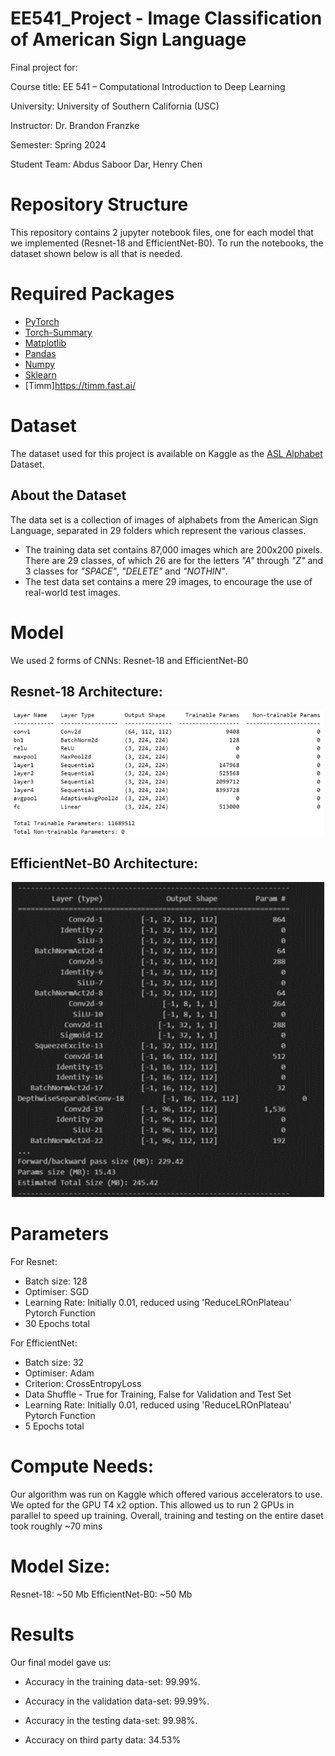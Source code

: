 # EE541_Project - Image Classification of American Sign Language
Final project for:

Course title: EE 541 – Computational Introduction to Deep Learning

University: University of Southern California (USC)

Instructor: Dr. Brandon Franzke

Semester: Spring 2024

Student Team: Abdus Saboor Dar, Henry Chen


# Repository Structure
This repository contains 2 jupyter notebook files, one for each model that we implemented (Resnet-18 and EfficientNet-B0). To run the notebooks, the dataset shown below is all that is needed.


# Required Packages
- [PyTorch](https://pytorch.org/) 
- [Torch-Summary](https://pypi.org/project/torch-summary/)
- [Matplotlib](https://matplotlib.org/)
- [Pandas](https://pandas.pydata.org/)
- [Numpy](https://numpy.org/)
- [Sklearn](https://scikit-learn.org/stable/)
- [Timm]https://timm.fast.ai/



# Dataset
The dataset used for this project is available on Kaggle as the [ASL Alphabet](https://www.kaggle.com/grassknoted/asl-alphabet) Dataset.

## About the Dataset
The data set is a collection of images of alphabets from the American Sign Language, separated in 29 folders which represent the various classes.
- The training data set contains 87,000 images which are 200x200 pixels. There are 29 classes, of which 26 are for the letters *"A"* through *"Z"* and 3 classes for *"SPACE"*, *"DELETE"* and *"NOTHIN"*.
- The test data set contains a mere 29 images, to encourage the use of real-world test images.

# Model
We used 2 forms of CNNs: Resnet-18 and EfficientNet-B0


## Resnet-18 Architecture:
<p align="center"><img src="images/Resnet18.png" width="500" /></p>


## EfficientNet-B0 Architecture:
<p align="center"><img src="images/efficientnet.png" width="500" /></p>


# Parameters
For Resnet:
- Batch size: 128
- Optimiser: SGD
- Learning Rate: Initially 0.01, reduced using 'ReduceLROnPlateau' Pytorch Function
- 30 Epochs total
  
For EfficientNet:
- Batch size: 32
- Optimiser: Adam
- Criterion: CrossEntropyLoss
- Data Shuffle - True for Training, False for Validation and Test Set
- Learning Rate: Initially 0.01, reduced using 'ReduceLROnPlateau' Pytorch Function
- 5 Epochs total

# Compute Needs:
Our algorithm was run on Kaggle which offered various accelerators to use. We opted for the GPU T4 x2 option. This allowed us to run 2 GPUs in parallel to speed up training. Overall, training and testing on the entire daset took roughly ~70 mins


# Model Size:
Resnet-18: ~50 Mb
EfficientNet-B0: ~50 Mb


# Results
Our final model gave us:
- Accuracy in the training data-set: 99.99%. 
- Accuracy in the validation data-set: 99.99%.
- Accuracy in the testing data-set: 99.98%. 


- Accuracy on third party data: 34.53%
